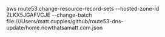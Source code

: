 aws route53 change-resource-record-sets --hosted-zone-id ZLKX5JGAFVCJE --change-batch file:///Users/matt.cupples/github/route53-dns-update/home.nowthatsamatt.com.json
